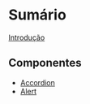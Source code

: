 # Sumário

[Introdução](./introducao.md)

## Componentes
- [Accordion](./accordion.md)
- [Alert](./alert.md)
